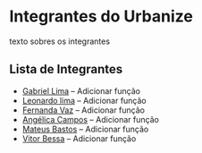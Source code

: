 # Integrantes do Urbanize

texto sobres os integrantes

## Lista de Integrantes

- [Gabriel Lima](https://github.com/gabriel-lima258) – Adicionar função
- [Leonardo lima](https://github.com/leozinlima) – Adicionar função
- [Fernanda Vaz](https://github.com/Fernandavazgit1) – Adicionar função
- [Angélica Campos](https://github.com/angelicaccampo) – Adicionar função
- [Mateus Bastos](https://github.com/MateuSansete) – Adicionar função
- [Vitor Bessa](https://github.com/Bessazs) – Adicionar função
